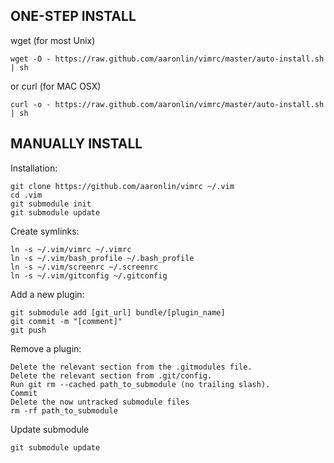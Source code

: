 ONE-STEP INSTALL
----------------

wget (for most Unix)

    wget -O - https://raw.github.com/aaronlin/vimrc/master/auto-install.sh | sh

or curl (for MAC OSX)

    curl -o - https://raw.github.com/aaronlin/vimrc/master/auto-install.sh | sh


MANUALLY INSTALL
----------------

Installation:

    git clone https://github.com/aaronlin/vimrc ~/.vim
    cd .vim
    git submodule init
    git submodule update

Create symlinks:

    ln -s ~/.vim/vimrc ~/.vimrc
    ln -s ~/.vim/bash_profile ~/.bash_profile
    ln -s ~/.vim/screenrc ~/.screenrc
    ln -s ~/.vim/gitconfig ~/.gitconfig

Add a new plugin:

    git submodule add [git_url] bundle/[plugin_name]
    git commit -m "[comment]"
    git push

Remove a plugin:

    Delete the relevant section from the .gitmodules file.
    Delete the relevant section from .git/config.
    Run git rm --cached path_to_submodule (no trailing slash).
    Commit
    Delete the now untracked submodule files
    rm -rf path_to_submodule

Update submodule

    git submodule update
